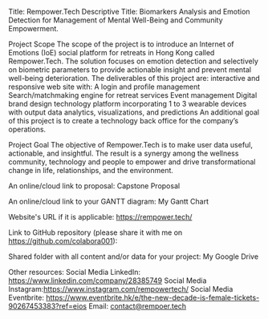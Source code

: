 
Title: Rempower.Tech 
Descriptive Title: Biomarkers Analysis and Emotion Detection for Management of Mental Well-Being and Community Empowerment.

Project Scope
  The scope of the project is to introduce an Internet of Emotions (IoE) social platform for retreats in Hong Kong called Rempower.Tech. 
  The solution focuses on emotion detection and selectively on biometric parameters to provide actionable insight and prevent mental well-being deterioration. 
  The deliverables of this project are: 
    interactive and responsive web site with:
    A login and profile management
    Search/matchmaking engine for retreat services
    Event management
    Digital brand design
    technology platform incorporating  1 to 3 wearable devices with output data analytics, visualizations, and predictions
An additional goal of this project is to create a technology back office for the company’s operations.

Project Goal
  The objective of Rempower.Tech is to make user data useful, actionable, and insightful. The result is a synergy among the wellness community, technology and people to empower and drive transformational change in life, relationships, and the environment.

An online/cloud link to proposal: Capstone Proposal

An online/cloud link to your GANTT diagram: My Gantt Chart

Website's URL if it is applicable: https://rempower.tech/

Link to GitHub repository (please share it with me on https://github.com/colabora001): 

Shared folder with all content and/or data for your project: My Google Drive 

Other resources: 
  Social Media LinkedIn: https://www.linkedin.com/company/28385749
  Social Media Instagram:https://www.instagram.com/rempowertech/
  Social Media Eventbrite: https://www.eventbrite.hk/e/the-new-decade-is-female-tickets-90267453383?ref=eios
  Email: contact@rempoer.tech
